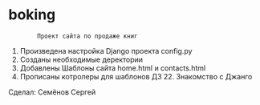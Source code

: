 # boking
            Проект сайта по продаже книг
1. Произведена настройка Django проекта config.py
2. Созданы необходимые деректории
3. Добавлены Шаблоны сайта home.html и contacts.html
4. Прописаны котролеры для шаблонов
ДЗ 22. Знакомство с Джанго

Сделал: Семёнов Сергей